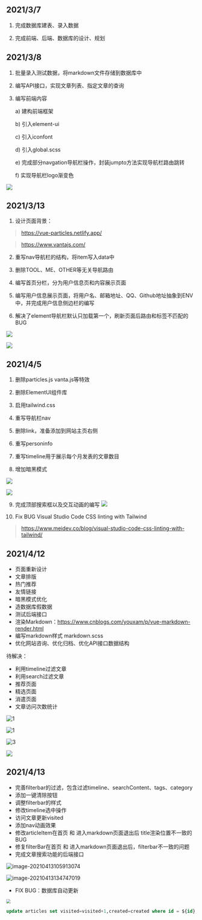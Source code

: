 ## 2021/3/7 

1. 完成数据库建表、录入数据

2. 完成前端、后端、数据库的设计、规划

 

## 2021/3/8

1. 批量录入测试数据，将markdown文件存储到数据库中

2. 编写API接口，实现文章列表、指定文章的查询

3. 编写前端内容

   a)   建构前端框架

   b)   引入element-ui

   c)   引入iconfont

   d)   引入global.scss

   e)   完成部分navgation导航栏操作，封装jumpto方法实现导航栏路由跳转

   f)   实现导航栏logo渐变色

 

![](img/10.png)

 

 

## 2021/3/13

1. 设计页面背景：

> https://vue-particles.netlify.app/

> https://www.vantajs.com/

2. 重写nav导航栏的结构，将item写入data中

3. 删除TOOL、ME、OTHER等无关导航路由

4. 编写首页分栏，分为用户信息页和内容展示页面

5. 编写用户信息展示页面，将用户名、邮箱地址、QQ、Github地址抽象到ENV中，并完成用户信息侧边栏的编写

6. 解决了element导航栏默认只加载第一个，刷新页面后路由和标签不匹配的BUG

![](img/9.jpg)

![](img/8.jpg)

 

 

## 2021/4/5

1. 删除particles.js vanta.js等特效

2. 删除ElementUI组件库

3. 启用tailwind.css

4. 重写导航栏nav

5. 删除link，准备添加到网站主页右侧

6. 重写personinfo

7. 重写timeline用于展示每个月发表的文章数目

8. 增加暗黑模式

![](img/7.jpg)

![](img/6.jpg)



9. 完成顶部搜索框以及交互动画的编写
![](img/5.png)



10. Fix BUG Visual Studio Code CSS linting with Tailwind

> https://www.meidev.co/blog/visual-studio-code-css-linting-with-tailwind/



## 2021/4/12

- 页面重新设计
- 文章排版
- 热门推荐
- 友情链接
- 暗黑模式优化
- 造数据库假数据
- 测试后端接口
- 渲染Markdown：https://www.cnblogs.com/youxam/p/vue-markdown-render.html
- 编写markdown样式 markdown.scss
- 优化网站咨询、优化归档、优化API接口数据结构

待解决：

- 利用timeline过滤文章
- 利用search过滤文章
- 推荐页面
- 精选页面
- 消遣页面
- 文章访问次数统计

![1](img/4.png)



![1](img/1.png)

![3](img/2.png)

![](img/3.png)



## 2021/4/13

- 完善filterbar的过滤，包含过滤timeline、searchContent、tags、category
- 添加一键清除按钮
- 调整filterbar的样式
- 修改timeline选中操作
- 访问文章更新visited
- 添加nav动画效果
- 修改articleItem在首页  和 进入markdown页面退出后 title渲染位置不一致的BUG
- 修复filterBar在首页 和 进入markdown页面退出后，filterbar不一致的问题
- 完成文章搜索功能的后端接口



![image-20210413105913074](img/11.png)

![image-20210413134747019](img/13.png)



- FIX BUG：数据库自动更新

<img src="img/12.png" style="zoom:67%;" />

```sql
update articles set visited=visited+1,created=created where id = ${id};
```



